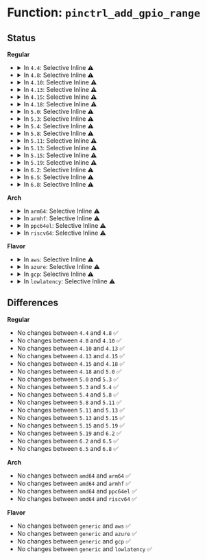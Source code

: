 # Function: <code>pinctrl_add_gpio_range</code>

## Status
<b>Regular</b>
<ul>
<li>
<details>
<summary>In <code>4.4</code>: Selective Inline ⚠️</summary>

```c
void pinctrl_add_gpio_range(struct pinctrl_dev *pctldev, struct pinctrl_gpio_range *range);
```

**Collision:** Unique Global

**Inline:** Selective

**Transformation:** False

**Instances:**

```
In drivers/pinctrl/core.c (ffffffff8141cdd0)
Location: drivers/pinctrl/core.c:426
Inline: True
Inline callers:
  - drivers/pinctrl/core.c:pinctrl_add_gpio_ranges
  - drivers/pinctrl/core.c:pinctrl_find_and_add_gpio_range
Direct callers:
  - drivers/gpio/gpiolib.c:gpiochip_add_pingroup_range
```
**Symbols:**

```
ffffffff8141cdd0-ffffffff8141ce17: pinctrl_add_gpio_range (STB_GLOBAL)
```
</details>
</li>
<li>
<details>
<summary>In <code>4.8</code>: Selective Inline ⚠️</summary>

```c
void pinctrl_add_gpio_range(struct pinctrl_dev *pctldev, struct pinctrl_gpio_range *range);
```

**Collision:** Unique Global

**Inline:** Selective

**Transformation:** False

**Instances:**

```
In drivers/pinctrl/core.c (ffffffff81466a22)
Location: drivers/pinctrl/core.c:428
Inline: True
Inline callers:
  - drivers/pinctrl/core.c:pinctrl_find_and_add_gpio_range
  - drivers/pinctrl/core.c:pinctrl_add_gpio_ranges
Direct callers:
  - drivers/gpio/gpiolib.c:gpiochip_add_pingroup_range
```
**Symbols:**

```
ffffffff814654d0-ffffffff81465517: pinctrl_add_gpio_range (STB_GLOBAL)
```
</details>
</li>
<li>
<details>
<summary>In <code>4.10</code>: Selective Inline ⚠️</summary>

```c
void pinctrl_add_gpio_range(struct pinctrl_dev *pctldev, struct pinctrl_gpio_range *range);
```

**Collision:** Unique Global

**Inline:** Selective

**Transformation:** False

**Instances:**

```
In drivers/pinctrl/core.c (ffffffff81485d12)
Location: drivers/pinctrl/core.c:428
Inline: True
Inline callers:
  - drivers/pinctrl/core.c:pinctrl_find_and_add_gpio_range
  - drivers/pinctrl/core.c:pinctrl_add_gpio_ranges
Direct callers:
  - drivers/gpio/gpiolib.c:gpiochip_add_pingroup_range
```
**Symbols:**

```
ffffffff814847d0-ffffffff81484817: pinctrl_add_gpio_range (STB_GLOBAL)
```
</details>
</li>
<li>
<details>
<summary>In <code>4.13</code>: Selective Inline ⚠️</summary>

```c
void pinctrl_add_gpio_range(struct pinctrl_dev *pctldev, struct pinctrl_gpio_range *range);
```

**Collision:** Unique Global

**Inline:** Selective

**Transformation:** False

**Instances:**

```
In drivers/pinctrl/core.c (ffffffff8148f7f2)
Location: drivers/pinctrl/core.c:426
Inline: True
Inline callers:
  - drivers/pinctrl/core.c:pinctrl_find_and_add_gpio_range
  - drivers/pinctrl/core.c:pinctrl_add_gpio_ranges
Direct callers:
  - drivers/gpio/gpiolib.c:gpiochip_add_pingroup_range
```
**Symbols:**

```
ffffffff8148df00-ffffffff8148df47: pinctrl_add_gpio_range (STB_GLOBAL)
```
</details>
</li>
<li>
<details>
<summary>In <code>4.15</code>: Selective Inline ⚠️</summary>

```c
void pinctrl_add_gpio_range(struct pinctrl_dev *pctldev, struct pinctrl_gpio_range *range);
```

**Collision:** Unique Global

**Inline:** Selective

**Transformation:** False

**Instances:**

```
In drivers/pinctrl/core.c (ffffffff814cb9a2)
Location: drivers/pinctrl/core.c:426
Inline: True
Inline callers:
  - drivers/pinctrl/core.c:pinctrl_find_and_add_gpio_range
  - drivers/pinctrl/core.c:pinctrl_add_gpio_ranges
Direct callers:
  - drivers/gpio/gpiolib.c:gpiochip_add_pingroup_range
```
**Symbols:**

```
ffffffff814ca060-ffffffff814ca0a7: pinctrl_add_gpio_range (STB_GLOBAL)
```
</details>
</li>
<li>
<details>
<summary>In <code>4.18</code>: Selective Inline ⚠️</summary>

```c
void pinctrl_add_gpio_range(struct pinctrl_dev *pctldev, struct pinctrl_gpio_range *range);
```

**Collision:** Unique Global

**Inline:** Selective

**Transformation:** False

**Instances:**

```
In drivers/pinctrl/core.c (ffffffff814fc949)
Location: drivers/pinctrl/core.c:426
Inline: True
Inline callers:
  - drivers/pinctrl/core.c:pinctrl_find_and_add_gpio_range
  - drivers/pinctrl/core.c:pinctrl_add_gpio_ranges
Direct callers:
  - drivers/gpio/gpiolib.c:gpiochip_add_pingroup_range
```
**Symbols:**

```
ffffffff814fafe0-ffffffff814fb027: pinctrl_add_gpio_range (STB_GLOBAL)
```
</details>
</li>
<li>
<details>
<summary>In <code>5.0</code>: Selective Inline ⚠️</summary>

```c
void pinctrl_add_gpio_range(struct pinctrl_dev *pctldev, struct pinctrl_gpio_range *range);
```

**Collision:** Unique Global

**Inline:** Selective

**Transformation:** False

**Instances:**

```
In drivers/pinctrl/core.c (ffffffff815113a9)
Location: drivers/pinctrl/core.c:425
Inline: True
Inline callers:
  - drivers/pinctrl/core.c:pinctrl_find_and_add_gpio_range
  - drivers/pinctrl/core.c:pinctrl_add_gpio_ranges
Direct callers:
  - drivers/gpio/gpiolib.c:gpiochip_add_pingroup_range
```
**Symbols:**

```
ffffffff8150fa40-ffffffff8150fa87: pinctrl_add_gpio_range (STB_GLOBAL)
```
</details>
</li>
<li>
<details>
<summary>In <code>5.3</code>: Selective Inline ⚠️</summary>

```c
void pinctrl_add_gpio_range(struct pinctrl_dev *pctldev, struct pinctrl_gpio_range *range);
```

**Collision:** Unique Global

**Inline:** Selective

**Transformation:** False

**Instances:**

```
In drivers/pinctrl/core.c (ffffffff8153f9b9)
Location: drivers/pinctrl/core.c:401
Inline: True
Inline callers:
  - drivers/pinctrl/core.c:pinctrl_find_and_add_gpio_range
  - drivers/pinctrl/core.c:pinctrl_add_gpio_ranges
Direct callers:
  - drivers/gpio/gpiolib.c:gpiochip_add_pingroup_range
```
**Symbols:**

```
ffffffff8153e100-ffffffff8153e147: pinctrl_add_gpio_range (STB_GLOBAL)
```
</details>
</li>
<li>
<details>
<summary>In <code>5.4</code>: Selective Inline ⚠️</summary>

```c
void pinctrl_add_gpio_range(struct pinctrl_dev *pctldev, struct pinctrl_gpio_range *range);
```

**Collision:** Unique Global

**Inline:** Selective

**Transformation:** False

**Instances:**

```
In drivers/pinctrl/core.c (ffffffff81560859)
Location: drivers/pinctrl/core.c:401
Inline: True
Inline callers:
  - drivers/pinctrl/core.c:pinctrl_find_and_add_gpio_range
  - drivers/pinctrl/core.c:pinctrl_add_gpio_ranges
Direct callers:
  - drivers/gpio/gpiolib.c:gpiochip_add_pingroup_range
```
**Symbols:**

```
ffffffff8155ef00-ffffffff8155ef47: pinctrl_add_gpio_range (STB_GLOBAL)
```
</details>
</li>
<li>
<details>
<summary>In <code>5.8</code>: Selective Inline ⚠️</summary>

```c
void pinctrl_add_gpio_range(struct pinctrl_dev *pctldev, struct pinctrl_gpio_range *range);
```

**Collision:** Unique Global

**Inline:** Selective

**Transformation:** False

**Instances:**

```
In drivers/pinctrl/core.c (ffffffff81603199)
Location: drivers/pinctrl/core.c:402
Inline: True
Inline callers:
  - drivers/pinctrl/core.c:pinctrl_find_and_add_gpio_range
  - drivers/pinctrl/core.c:pinctrl_add_gpio_ranges
Direct callers:
  - drivers/gpio/gpiolib.c:gpiochip_add_pingroup_range
```
**Symbols:**

```
ffffffff81601280-ffffffff816012c7: pinctrl_add_gpio_range (STB_GLOBAL)
```
</details>
</li>
<li>
<details>
<summary>In <code>5.11</code>: Selective Inline ⚠️</summary>

```c
void pinctrl_add_gpio_range(struct pinctrl_dev *pctldev, struct pinctrl_gpio_range *range);
```

**Collision:** Unique Global

**Inline:** Selective

**Transformation:** False

**Instances:**

```
In drivers/pinctrl/core.c (ffffffff816280a9)
Location: drivers/pinctrl/core.c:403
Inline: True
Inline callers:
  - drivers/pinctrl/core.c:pinctrl_find_and_add_gpio_range
  - drivers/pinctrl/core.c:pinctrl_add_gpio_ranges
Direct callers:
  - drivers/gpio/gpiolib.c:gpiochip_add_pingroup_range
```
**Symbols:**

```
ffffffff816260e0-ffffffff81626127: pinctrl_add_gpio_range (STB_GLOBAL)
```
</details>
</li>
<li>
<details>
<summary>In <code>5.13</code>: Selective Inline ⚠️</summary>

```c
void pinctrl_add_gpio_range(struct pinctrl_dev *pctldev, struct pinctrl_gpio_range *range);
```

**Collision:** Unique Global

**Inline:** Selective

**Transformation:** False

**Instances:**

```
In drivers/pinctrl/core.c (ffffffff8160bb89)
Location: drivers/pinctrl/core.c:403
Inline: True
Inline callers:
  - drivers/pinctrl/core.c:pinctrl_find_and_add_gpio_range
  - drivers/pinctrl/core.c:pinctrl_add_gpio_ranges
Direct callers:
  - drivers/gpio/gpiolib.c:gpiochip_add_pingroup_range
```
**Symbols:**

```
ffffffff81609b80-ffffffff81609bc7: pinctrl_add_gpio_range (STB_GLOBAL)
```
</details>
</li>
<li>
<details>
<summary>In <code>5.15</code>: Selective Inline ⚠️</summary>

```c
void pinctrl_add_gpio_range(struct pinctrl_dev *pctldev, struct pinctrl_gpio_range *range);
```

**Collision:** Unique Global

**Inline:** Selective

**Transformation:** False

**Instances:**

```
In drivers/pinctrl/core.c (ffffffff8167a899)
Location: drivers/pinctrl/core.c:403
Inline: True
Inline callers:
  - drivers/pinctrl/core.c:pinctrl_find_and_add_gpio_range
  - drivers/pinctrl/core.c:pinctrl_add_gpio_ranges
Direct callers:
  - drivers/gpio/gpiolib.c:gpiochip_add_pingroup_range
```
**Symbols:**

```
ffffffff81678800-ffffffff81678847: pinctrl_add_gpio_range (STB_GLOBAL)
```
</details>
</li>
<li>
<details>
<summary>In <code>5.19</code>: Selective Inline ⚠️</summary>

```c
void pinctrl_add_gpio_range(struct pinctrl_dev *pctldev, struct pinctrl_gpio_range *range);
```

**Collision:** Unique Global

**Inline:** Selective

**Transformation:** False

**Instances:**

```
In drivers/pinctrl/core.c (ffffffff81795f19)
Location: drivers/pinctrl/core.c:403
Inline: True
Inline callers:
  - drivers/pinctrl/core.c:pinctrl_find_and_add_gpio_range
  - drivers/pinctrl/core.c:pinctrl_add_gpio_ranges
Direct callers:
  - drivers/gpio/gpiolib.c:gpiochip_add_pingroup_range
```
**Symbols:**

```
ffffffff81793b70-ffffffff81793bc1: pinctrl_add_gpio_range (STB_GLOBAL)
```
</details>
</li>
<li>
<details>
<summary>In <code>6.2</code>: Selective Inline ⚠️</summary>

```c
void pinctrl_add_gpio_range(struct pinctrl_dev *pctldev, struct pinctrl_gpio_range *range);
```

**Collision:** Unique Global

**Inline:** Selective

**Transformation:** False

**Instances:**

```
In drivers/pinctrl/core.c (ffffffff818ab5f9)
Location: drivers/pinctrl/core.c:404
Inline: True
Inline callers:
  - drivers/pinctrl/core.c:pinctrl_find_and_add_gpio_range
  - drivers/pinctrl/core.c:pinctrl_add_gpio_ranges
Direct callers:
  - drivers/gpio/gpiolib.c:gpiochip_add_pingroup_range
```
**Symbols:**

```
ffffffff818a8d50-ffffffff818a8da1: pinctrl_add_gpio_range (STB_GLOBAL)
```
</details>
</li>
<li>
<details>
<summary>In <code>6.5</code>: Selective Inline ⚠️</summary>

```c
void pinctrl_add_gpio_range(struct pinctrl_dev *pctldev, struct pinctrl_gpio_range *range);
```

**Collision:** Unique Global

**Inline:** Selective

**Transformation:** False

**Instances:**

```
In drivers/pinctrl/core.c (ffffffff818ee539)
Location: drivers/pinctrl/core.c:408
Inline: True
Inline callers:
  - drivers/pinctrl/core.c:pinctrl_find_and_add_gpio_range
  - drivers/pinctrl/core.c:pinctrl_add_gpio_ranges
Direct callers:
  - drivers/gpio/gpiolib.c:gpiochip_add_pingroup_range
```
**Symbols:**

```
ffffffff818ebc40-ffffffff818ebc91: pinctrl_add_gpio_range (STB_GLOBAL)
```
</details>
</li>
<li>
<details>
<summary>In <code>6.8</code>: Selective Inline ⚠️</summary>

```c
void pinctrl_add_gpio_range(struct pinctrl_dev *pctldev, struct pinctrl_gpio_range *range);
```

**Collision:** Unique Global

**Inline:** Selective

**Transformation:** False

**Instances:**

```
In drivers/pinctrl/core.c (ffffffff81935cf9)
Location: drivers/pinctrl/core.c:418
Inline: True
Inline callers:
  - drivers/pinctrl/core.c:pinctrl_find_and_add_gpio_range
  - drivers/pinctrl/core.c:pinctrl_add_gpio_ranges
Direct callers:
  - drivers/gpio/gpiolib.c:gpiochip_add_pingroup_range
```
**Symbols:**

```
ffffffff81933180-ffffffff819331d1: pinctrl_add_gpio_range (STB_GLOBAL)
```
</details>
</li>
</ul>
<b>Arch</b>
<ul>
<li>
<details>
<summary>In <code>arm64</code>: Selective Inline ⚠️</summary>

```c
void pinctrl_add_gpio_range(struct pinctrl_dev *pctldev, struct pinctrl_gpio_range *range);
```

**Collision:** Unique Global

**Inline:** Selective

**Transformation:** False

**Instances:**

```
In drivers/pinctrl/core.c (ffff80001068d35c)
Location: drivers/pinctrl/core.c:401
Inline: True
Inline callers:
  - drivers/pinctrl/core.c:pinctrl_find_and_add_gpio_range
  - drivers/pinctrl/core.c:pinctrl_add_gpio_ranges
Direct callers:
  - drivers/pinctrl/pinctrl-rockchip.c:rockchip_pinctrl_register
  - drivers/pinctrl/bcm/pinctrl-bcm2835.c:bcm2835_pinctrl_probe
  - drivers/pinctrl/mvebu/pinctrl-mvebu.c:mvebu_pinctrl_probe
  - drivers/gpio/gpiolib.c:gpiochip_add_pingroup_range
```
**Symbols:**

```
ffff80001068b128-ffff80001068b180: pinctrl_add_gpio_range (STB_GLOBAL)
```
</details>
</li>
<li>
<details>
<summary>In <code>armhf</code>: Selective Inline ⚠️</summary>

```c
void pinctrl_add_gpio_range(struct pinctrl_dev *pctldev, struct pinctrl_gpio_range *range);
```

**Collision:** Unique Global

**Inline:** Selective

**Transformation:** False

**Instances:**

```
In drivers/pinctrl/core.c (c082f3c0)
Location: drivers/pinctrl/core.c:401
Inline: True
Inline callers:
  - drivers/pinctrl/core.c:pinctrl_find_and_add_gpio_range
  - drivers/pinctrl/core.c:pinctrl_add_gpio_ranges
Direct callers:
  - drivers/pinctrl/pinctrl-rockchip.c:rockchip_pinctrl_probe
  - drivers/pinctrl/pinctrl-rza1.c:rza1_gpio_register
  - drivers/pinctrl/pinctrl-rza2.c:rza2_pinctrl_probe
  - drivers/pinctrl/tegra/pinctrl-tegra.c:tegra_pinctrl_probe
  - drivers/pinctrl/mvebu/pinctrl-mvebu.c:mvebu_pinctrl_probe
  - drivers/pinctrl/samsung/pinctrl-samsung.c:samsung_pinctrl_probe
  - drivers/gpio/gpiolib.c:gpiochip_add_pingroup_range
```
**Symbols:**

```
c082d580-c082d5cc: pinctrl_add_gpio_range (STB_GLOBAL)
```
</details>
</li>
<li>
<details>
<summary>In <code>ppc64el</code>: Selective Inline ⚠️</summary>

```c
void pinctrl_add_gpio_range(struct pinctrl_dev *pctldev, struct pinctrl_gpio_range *range);
```

**Collision:** Unique Global

**Inline:** Selective

**Transformation:** False

**Instances:**

```
In drivers/pinctrl/core.c (c000000000826ca4)
Location: drivers/pinctrl/core.c:401
Inline: True
Inline callers:
  - drivers/pinctrl/core.c:pinctrl_find_and_add_gpio_range
  - drivers/pinctrl/core.c:pinctrl_add_gpio_ranges
Direct callers:
  - drivers/gpio/gpiolib.c:gpiochip_add_pingroup_range
```
**Symbols:**

```
c0000000008239a0-c000000000823a18: pinctrl_add_gpio_range (STB_GLOBAL)
```
</details>
</li>
<li>
<details>
<summary>In <code>riscv64</code>: Selective Inline ⚠️</summary>

```c
void pinctrl_add_gpio_range(struct pinctrl_dev *pctldev, struct pinctrl_gpio_range *range);
```

**Collision:** Unique Global

**Inline:** Selective

**Transformation:** False

**Instances:**

```
In drivers/pinctrl/core.c (ffffffe00049957c)
Location: drivers/pinctrl/core.c:401
Inline: True
Inline callers:
  - drivers/pinctrl/core.c:pinctrl_find_and_add_gpio_range
  - drivers/pinctrl/core.c:pinctrl_add_gpio_ranges
Direct callers:
  - drivers/gpio/gpiolib.c:gpiochip_add_pingroup_range
```
**Symbols:**

```
ffffffe00049776c-ffffffe0004977c0: pinctrl_add_gpio_range (STB_GLOBAL)
```
</details>
</li>
</ul>
<b>Flavor</b>
<ul>
<li>
<details>
<summary>In <code>aws</code>: Selective Inline ⚠️</summary>

```c
void pinctrl_add_gpio_range(struct pinctrl_dev *pctldev, struct pinctrl_gpio_range *range);
```

**Collision:** Unique Global

**Inline:** Selective

**Transformation:** False

**Instances:**

```
In drivers/pinctrl/core.c (ffffffff81558e49)
Location: drivers/pinctrl/core.c:401
Inline: True
Inline callers:
  - drivers/pinctrl/core.c:pinctrl_find_and_add_gpio_range
  - drivers/pinctrl/core.c:pinctrl_add_gpio_ranges
Direct callers:
  - drivers/gpio/gpiolib.c:gpiochip_add_pingroup_range
```
**Symbols:**

```
ffffffff815574f0-ffffffff81557537: pinctrl_add_gpio_range (STB_GLOBAL)
```
</details>
</li>
<li>
<details>
<summary>In <code>azure</code>: Selective Inline ⚠️</summary>

```c
void pinctrl_add_gpio_range(struct pinctrl_dev *pctldev, struct pinctrl_gpio_range *range);
```

**Collision:** Unique Global

**Inline:** Selective

**Transformation:** False

**Instances:**

```
In drivers/pinctrl/core.c (ffffffff81549309)
Location: drivers/pinctrl/core.c:401
Inline: True
Inline callers:
  - drivers/pinctrl/core.c:pinctrl_find_and_add_gpio_range
  - drivers/pinctrl/core.c:pinctrl_add_gpio_ranges
Direct callers:
  - drivers/gpio/gpiolib.c:gpiochip_add_pingroup_range
```
**Symbols:**

```
ffffffff815479b0-ffffffff815479f7: pinctrl_add_gpio_range (STB_GLOBAL)
```
</details>
</li>
<li>
<details>
<summary>In <code>gcp</code>: Selective Inline ⚠️</summary>

```c
void pinctrl_add_gpio_range(struct pinctrl_dev *pctldev, struct pinctrl_gpio_range *range);
```

**Collision:** Unique Global

**Inline:** Selective

**Transformation:** False

**Instances:**

```
In drivers/pinctrl/core.c (ffffffff81554b89)
Location: drivers/pinctrl/core.c:401
Inline: True
Inline callers:
  - drivers/pinctrl/core.c:pinctrl_find_and_add_gpio_range
  - drivers/pinctrl/core.c:pinctrl_add_gpio_ranges
Direct callers:
  - drivers/gpio/gpiolib.c:gpiochip_add_pingroup_range
```
**Symbols:**

```
ffffffff81553230-ffffffff81553277: pinctrl_add_gpio_range (STB_GLOBAL)
```
</details>
</li>
<li>
<details>
<summary>In <code>lowlatency</code>: Selective Inline ⚠️</summary>

```c
void pinctrl_add_gpio_range(struct pinctrl_dev *pctldev, struct pinctrl_gpio_range *range);
```

**Collision:** Unique Global

**Inline:** Selective

**Transformation:** False

**Instances:**

```
In drivers/pinctrl/core.c (ffffffff8156ea19)
Location: drivers/pinctrl/core.c:401
Inline: True
Inline callers:
  - drivers/pinctrl/core.c:pinctrl_find_and_add_gpio_range
  - drivers/pinctrl/core.c:pinctrl_add_gpio_ranges
Direct callers:
  - drivers/gpio/gpiolib.c:gpiochip_add_pingroup_range
```
**Symbols:**

```
ffffffff8156d0c0-ffffffff8156d107: pinctrl_add_gpio_range (STB_GLOBAL)
```
</details>
</li>
</ul>

## Differences
<b>Regular</b>
<ul>
<li>
No changes between <code>4.4</code> and <code>4.8</code> ✅
</li>
<li>
No changes between <code>4.8</code> and <code>4.10</code> ✅
</li>
<li>
No changes between <code>4.10</code> and <code>4.13</code> ✅
</li>
<li>
No changes between <code>4.13</code> and <code>4.15</code> ✅
</li>
<li>
No changes between <code>4.15</code> and <code>4.18</code> ✅
</li>
<li>
No changes between <code>4.18</code> and <code>5.0</code> ✅
</li>
<li>
No changes between <code>5.0</code> and <code>5.3</code> ✅
</li>
<li>
No changes between <code>5.3</code> and <code>5.4</code> ✅
</li>
<li>
No changes between <code>5.4</code> and <code>5.8</code> ✅
</li>
<li>
No changes between <code>5.8</code> and <code>5.11</code> ✅
</li>
<li>
No changes between <code>5.11</code> and <code>5.13</code> ✅
</li>
<li>
No changes between <code>5.13</code> and <code>5.15</code> ✅
</li>
<li>
No changes between <code>5.15</code> and <code>5.19</code> ✅
</li>
<li>
No changes between <code>5.19</code> and <code>6.2</code> ✅
</li>
<li>
No changes between <code>6.2</code> and <code>6.5</code> ✅
</li>
<li>
No changes between <code>6.5</code> and <code>6.8</code> ✅
</li>
</ul>
<b>Arch</b>
<ul>
<li>
No changes between <code>amd64</code> and <code>arm64</code> ✅
</li>
<li>
No changes between <code>amd64</code> and <code>armhf</code> ✅
</li>
<li>
No changes between <code>amd64</code> and <code>ppc64el</code> ✅
</li>
<li>
No changes between <code>amd64</code> and <code>riscv64</code> ✅
</li>
</ul>
<b>Flavor</b>
<ul>
<li>
No changes between <code>generic</code> and <code>aws</code> ✅
</li>
<li>
No changes between <code>generic</code> and <code>azure</code> ✅
</li>
<li>
No changes between <code>generic</code> and <code>gcp</code> ✅
</li>
<li>
No changes between <code>generic</code> and <code>lowlatency</code> ✅
</li>
</ul>
